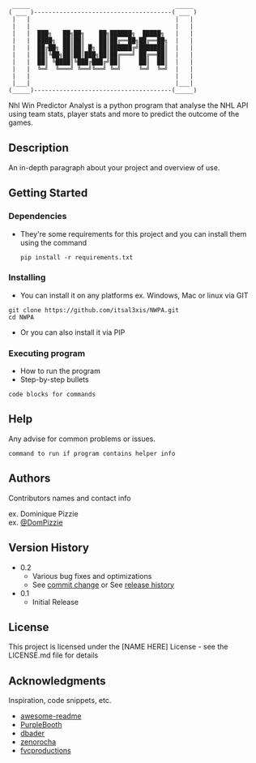      _____                                        _____ 
    ( ___ )--------------------------------------( ___ )
     |   |                                        |   | 
     |   |                                        |   | 
     |   |  ███╗   ██╗██╗    ██╗██████╗  █████╗   |   | 
     |   |  ████╗  ██║██║    ██║██╔══██╗██╔══██╗  |   | 
     |   |  ██╔██╗ ██║██║ █╗ ██║██████╔╝███████║  |   | 
     |   |  ██║╚██╗██║██║███╗██║██╔═══╝ ██╔══██║  |   | 
     |   |  ██║ ╚████║╚███╔███╔╝██║     ██║  ██║  |   | 
     |   |  ╚═╝  ╚═══╝ ╚══╝╚══╝ ╚═╝     ╚═╝  ╚═╝  |   | 
     |   |                                        |   | 
     |___|                                        |___| 
    (_____)--------------------------------------(_____)


Nhl Win Predictor Analyst is a python program that analyse the NHL API using team stats, player stats and more to predict the outcome of the games. 

## Description

An in-depth paragraph about your project and overview of use.

## Getting Started

### Dependencies

* They're some requirements for this project and you can install them using the command
  ```
  pip install -r requirements.txt
  ```

### Installing

* You can install it on any platforms ex. Windows, Mac or linux via GIT
```
git clone https://github.com/itsal3xis/NWPA.git
cd NWPA
```
* Or you can also install it via PIP

### Executing program

* How to run the program
* Step-by-step bullets
```
code blocks for commands
```

## Help

Any advise for common problems or issues.
```
command to run if program contains helper info
```

## Authors

Contributors names and contact info

ex. Dominique Pizzie  
ex. [@DomPizzie](https://twitter.com/dompizzie)

## Version History

* 0.2
    * Various bug fixes and optimizations
    * See [commit change]() or See [release history]()
* 0.1
    * Initial Release

## License

This project is licensed under the [NAME HERE] License - see the LICENSE.md file for details

## Acknowledgments

Inspiration, code snippets, etc.
* [awesome-readme](https://github.com/matiassingers/awesome-readme)
* [PurpleBooth](https://gist.github.com/PurpleBooth/109311bb0361f32d87a2)
* [dbader](https://github.com/dbader/readme-template)
* [zenorocha](https://gist.github.com/zenorocha/4526327)
* [fvcproductions](https://gist.github.com/fvcproductions/1bfc2d4aecb01a834b46)
